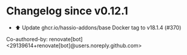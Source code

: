 # Changelog since v0.12.1
- ⬆️ Update ghcr.io/hassio-addons/base Docker tag to v18.1.4 (#370)

Co-authored-by: renovate[bot] <29139614+renovate[bot]@users.noreply.github.com> 
